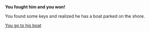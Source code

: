 **You fought him and you won!**

You found some keys and realized he has a boat parked on the shore.

[You go to his boat](../good-endingboatending.md)